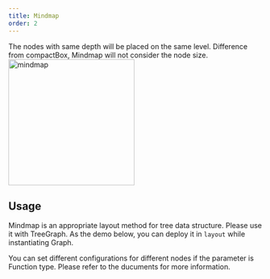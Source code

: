 ```yaml
---
title: Mindmap
order: 2
---
```


The nodes with same depth will be placed on the same level. Difference from compactBox, Mindmap will not consider the node size.
<br />
<img src='https://gw.alipayobjects.com/mdn/rms_f8c6a0/afts/img/A*J1l5RofvbP0AAAAAAAAAAABkARQnAQ' alt='mindmap' width='250'/>


## Usage
Mindmap is an appropriate layout method for tree data structure. Please use it with TreeGraph. As the demo below, you can deploy it in `layout` while instantiating Graph.

You can set different configurations for different nodes if the parameter is Function type. Please refer to the ducuments for more information.